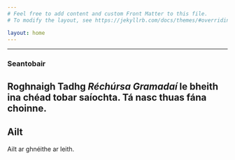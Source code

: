 ```yaml
---
# Feel free to add content and custom Front Matter to this file.
# To modify the layout, see https://jekyllrb.com/docs/themes/#overriding-theme-defaults

layout: home
---
```


-----
### Seantobair

Roghnaigh Tadhg *Réchúrsa Gramadaí* le bheith ina
chéad tobar saíochta. Tá nasc thuas fána choinne.
-------

## Ailt

Ailt ar ghnéithe ar leith.

